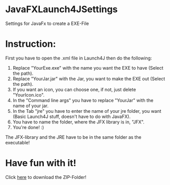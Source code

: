 # JavaFXLaunch4JSettings
Settings for JavaFx to create a EXE-File

# Instruction:
First you have to open the .xml file in Launch4J then do the following:

1. Replace "YourExe.exe" with the name you want the EXE to have (Select the path).
2. Replace "YourJar.jar" with the Jar, you want to make the EXE out (Select the path).
3. If you want an icon, you can choose one, if not, just delete "YourIcon.ico".
4. In the "Command line args" you have to replace "YourJar" with the name of your jar.
5. In the Tab "jre" you have to enter the name of your jre folder, you want (Basic Launch4J stuff, doesn't have to do with JavaFX).
6. You have to name the folder, where the JFX library is in, "JFX".
7. You're done! :)

The JFX-library and the JRE have to be in the same folder as the executable!

# Have fun with it!
Click [here](https://github.com/MaxPra/JavaFXLaunch4JSettings/archive/main.zip) to download the ZIP-Folder!
